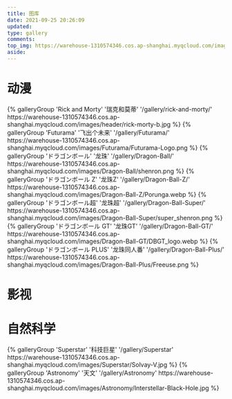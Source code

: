 ```yaml
---
title: 图库
date: 2021-09-25 20:26:09
updated:
type: gallery
comments:
top_img: https://warehouse-1310574346.cos.ap-shanghai.myqcloud.com/images/Star-Gate/Stargate-Atlantis.jpeg
aside:  
---
```


# 动漫

<div class="gallery-group-main">
{% galleryGroup 'Rick and Morty' '瑞克和莫蒂' '/gallery/rick-and-morty/' https://warehouse-1310574346.cos.ap-shanghai.myqcloud.com/images/header/rick-morty-b.jpg %}
{% galleryGroup 'Futurama' '飞出个未来' '/gallery/Futurama/' https://warehouse-1310574346.cos.ap-shanghai.myqcloud.com/images/Futurama/Futurama-Logo.png %}
{% galleryGroup 'ドラゴンボール' '龙珠' '/gallery/Dragon-Ball/' https://warehouse-1310574346.cos.ap-shanghai.myqcloud.com/images/Dragon-Ball/shenron.png %}
{% galleryGroup 'ドラゴンボール Z' '龙珠Z' '/gallery/Dragon-Ball-Z/' https://warehouse-1310574346.cos.ap-shanghai.myqcloud.com/images/Dragon-Ball-Z/Porunga.webp %}
{% galleryGroup 'ドラゴンボール超' '龙珠超' '/gallery/Dragon-Ball-Super/' https://warehouse-1310574346.cos.ap-shanghai.myqcloud.com/images/Dragon-Ball-Super/super_shenron.png %}
{% galleryGroup 'ドラゴンボール GT' '龙珠GT' '/gallery/Dragon-Ball-GT/' https://warehouse-1310574346.cos.ap-shanghai.myqcloud.com/images/Dragon-Ball-GT/DBGT_logo.webp %}
{% galleryGroup 'ドラゴンボール PLUS' '龙珠同人番' '/gallery/Dragon-Ball-Plus/' https://warehouse-1310574346.cos.ap-shanghai.myqcloud.com/images/Dragon-Ball-Plus/Freeuse.png %}
</div> 

# 影视


# 自然科学

<div class="gallery-group-main">
{% galleryGroup 'Superstar' '科技巨星' '/gallery/Superstar' https://warehouse-1310574346.cos.ap-shanghai.myqcloud.com/images/Superstar/Solvay-V.jpg %}
{% galleryGroup 'Astronomy' '天文' '/gallery/Astronomy' https://warehouse-1310574346.cos.ap-shanghai.myqcloud.com/images/Astronomy/Interstellar-Black-Hole.jpg %}
</div> 

<!-- # 个人手绘

<div class="gallery-group-main">
{% galleryGroup '个人手绘' '好难看啊' '/gallery/manual-drawing' https://warehouse-1310574346.cos.ap-shanghai.myqcloud.com/images/manual-drawing/unknow2.png %}
</div>  -->